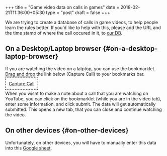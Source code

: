 +++
title = "Game video data on calls in games"
date = 2018-02-21T11:36:00+05:30
type = "post"
draft = false
+++

We are trying to create a database of calls in game videos, to help people learn
the rules better. If you'd like to help with this, please add the URL and the
time stamp of where the call occured in it, to [our DB](https://docs.google.com/spreadsheets/d/1mOa4FA3libM_l0PlbU8Jq2HDeDqHoJkEvKsr225fIsw/edit#gid=0).


## On a Desktop/Laptop browser {#on-a-desktop-laptop-browser}

If you are watching the video on a latptop, you can use the bookmarklet. [Drag
and drop](https://youtu.be/qx3NxdjajHk?t=25) the link below (Capture Call) to your bookmarks bar.

<a style="padding: 10px; border: 1px dashed black;"
   href='javascript: (function() {   var GDOC_URL =     "https://script.google.com/macros/s/AKfycbwSJ8SBv-sWWjsz7uNrx29-7c0GWhk-os0ZsD_bwM_gU_c3TnzQ/exec";   var player = document.querySelector("#movie_player"),     time = player.getCurrentTime(),     url = player.getVideoUrl();    player.pauseVideo();   console.log(url, time);    var form = document.createElement("form");   form.style.setProperty("top", "0px");   form.style.setProperty("position", "absolute");   form.style.setProperty("z-index", "10000");   form.style.setProperty("background", "white");   form.style.setProperty("padding", "5px");   form.style.setProperty("width", "210px");    var call = document.createElement("input");   call.setAttribute("type", "text");   call.setAttribute("name", "call");   call.setAttribute("id", "call");   call.setAttribute("placeholder", "Enter call name");   call.style.setProperty("width", "200px");   form.append(call);    var comment = document.createElement("textarea");   comment.setAttribute("placeholder", "Additional comments if any... ");   comment.style.setProperty("width", "200px");   comment.style.setProperty("height", "300px");   form.append(comment);    var submit = document.createElement("button");   submit.textContent = "Submit";   form.append(submit);   submit.onclick = function(e) {     e.preventDefault();     submit_data(url, time, call.value, comment.value);     form.remove();   };   submit.style.setProperty("background", "lightgreen");    var cancel = document.createElement("button");   cancel.textContent = "X";   cancel.style.setProperty("border", "0px");   cancel.style.setProperty("background", "red");   cancel.style.setProperty("float", "right");   form.append(cancel);   cancel.onclick = function() {     form.remove();   };    document.body.append(form);    var submit_data = function(url, time, call, comment) {     url = encodeURIComponent(url);     time = encodeURIComponent(time);     call = encodeURIComponent(call);     comment = encodeURIComponent(comment);     var data_url = `${GDOC_URL}?url=${url}&time=${time}&call=${call}&comment=${comment}`;     window.open(data_url);   }; })(); '>
  Capture Call
  </a>

When you wisht to make a note about a call that you are watching on YouTube, you
can click on the bookmarklet (while you are in the video tab), enter some
information, and click submit. The data will get automatically submitted. This
opens a new tab, that you can close and continue watching the video.


## On other devices {#on-other-devices}

Unfortunately, on other devices, you will have to manually enter this data into
this [Google sheet](https://docs.google.com/spreadsheets/d/1mOa4FA3libM_l0PlbU8Jq2HDeDqHoJkEvKsr225fIsw/edit#gid=0).
